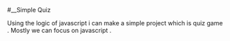 #__Simple Quiz

Using the logic of javascript i can make a simple project which is quiz game .
Mostly we can focus on javascript .
